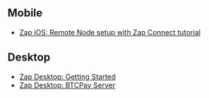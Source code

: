 ## Mobile
- [Zap iOS: Remote Node setup with Zap Connect tutorial](https://ln-zap.github.io/zap-tutorials/iOS-remote-node-setup)

## Desktop
- [Zap Desktop: Getting Started](https://ln-zap.github.io/zap-tutorials/zap-desktop-getting-started)
- [Zap Desktop: BTCPay Server](https://ln-zap.github.io/zap-tutorials/zap-desktop-btcpay-server)

